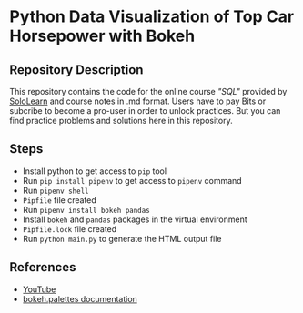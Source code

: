 <!-- This is a README file for an online tutorial. -->

# Python Data Visualization of Top Car Horsepower with Bokeh

## Repository Description

This repository contains the code for the online course *"SQL"* provided by [SoloLearn](https://www.sololearn.com) and course notes in .md format. Users have to pay Bits or subcribe to become a pro-user in order to unlock practices. But you can find practice problems and solutions here in this repository.

## Steps

- Install python to get access to `pip` tool
- Run `pip install pipenv` to get access to `pipenv` command
- Run `pipenv shell`
- `Pipfile` file created
- Run `pipenv install bokeh pandas`
- Install `bokeh` and `pandas` packages in the virtual environment
- `Pipfile.lock` file created
- Run `python main.py` to generate the HTML output file

## References

- [YouTube](https://www.youtube.com/watch?v=2TR_6VaVSOs)
- [bokeh.palettes documentation](https://docs.bokeh.org/en/latest/docs/reference/palettes.html)
